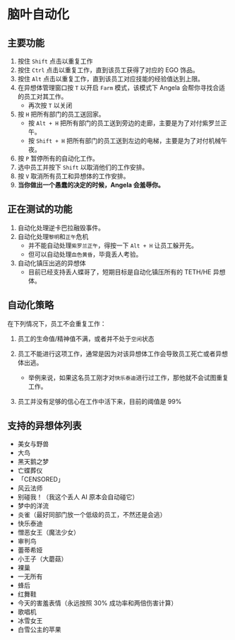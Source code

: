 # 脑叶自动化
 
## 主要功能

1. 按住 `Shift` 点击以重复工作
2. 按住 `Ctrl` 点击以重复工作，直到该员工获得了对应的 EGO 饰品。
3. 按住 `Alt` 点击以重复工作，直到该员工对应技能的经验值达到上限。
4. 在异想体管理窗口按 `T` 以开启 `Farm` 模式，该模式下 Angela 会帮你寻找合适的员工对其工作。
   - 再次按 `T` 以关闭
6. 按 `H` 把所有部门的员工送回家。
   - 按 `Alt + H` 把所有部门的员工送到旁边的走廊，主要是为了对付紫罗兰正午。
   - 按 `Shift + H` 把所有部门的员工送到左边的电梯，主要是为了对付机械午夜。
8. 按 `P` 暂停所有的自动化工作。
9. 选中员工并按下 `Shift` 以取消他们的工作安排。
10. 按 `V` 取消所有员工和异想体的工作安排。
11. **当你做出一个愚蠢的决定的时候，Angela 会羞辱你。**

## 正在测试的功能

1. 自动化处理逆卡巴拉融毁事件。
2. 自动化处理`黎明`和`正午`危机
   - 并不能自动处理`紫罗兰正午`，得按一下 `Alt + H` 让员工躲开先。
   - 但可以自动处理`血色黄昏`，毕竟丢人考验。
3. 自动化镇压出逃的异想体
   - 目前已经支持丢人蝶哥了，短期目标是自动化镇压所有的 TETH/HE 异想体。

## 自动化策略

在下列情况下，员工不会重复工作：

1. 员工的生命值/精神值不满，或者并不处于`空闲`状态

2. 员工不能进行这项工作，通常是因为对该异想体工作会导致员工死亡或者异想体出逃。
   - 举例来说，如果这名员工刚才对`快乐泰迪`进行过工作，那他就不会试图重复工作。

3. 员工并没有足够的信心在工作中活下来，目前的阈值是 99%

## 支持的异想体列表

- 美女与野兽
- 大鸟
- 黑天鹅之梦
- 亡蝶葬仪
- 「CENSORED」
- 风云法师
- 别碰我！（我这个丢人 AI 原本会自动碰它）
- 梦中的洋流
- 炎雀（最好同部门放一个低级的员工，不然还是会逃）
- 快乐泰迪
- 憎恶女王（魔法少女）
- 审判鸟
- 蕾蒂希娅
- 小王子（大蘑菇）
- 裸巢
- 一无所有
- 蜂后
- 红舞鞋
- 今天的害羞表情（永远按照 30% 成功率和两倍伤害计算）
- 歌唱机
- 冰雪女王
- 白雪公主的苹果

